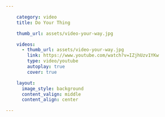 ```yaml
---

    category: video
    title: Do Your Thing

    thumb_url: assets/video-your-way.jpg

    videos:
      - thumb_url: assets/video-your-way.jpg
        link: https://www.youtube.com/watch?v=IZjhUzv1YKw
        type: video/youtube
        autoplay: true
        cover: true

    layout:
      image_style: background
      content_valign: middle
      content_align: center

---
```

